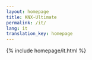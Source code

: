 ```yaml
---
layout: homepage
title: KNX-Ultimate
permalink: /it/
lang: it
translation_key: homepage
---
```


{% include homepage/it.html %}
